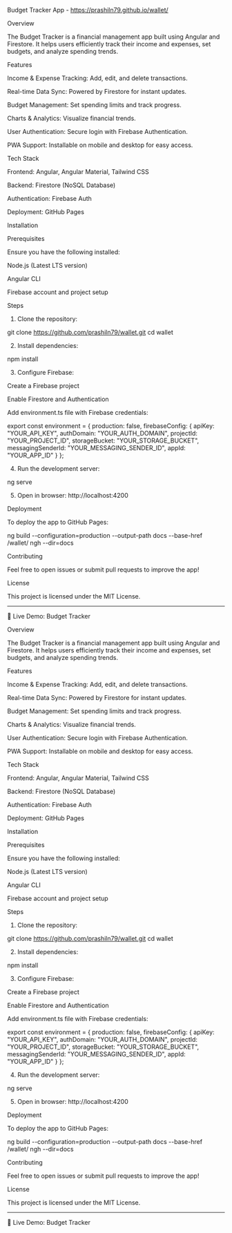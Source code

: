 Budget Tracker App - https://prashiln79.github.io/wallet/



Overview

The Budget Tracker is a financial management app built using Angular and Firestore. It helps users efficiently track their income and expenses, set budgets, and analyze spending trends.

Features

Income & Expense Tracking: Add, edit, and delete transactions.

Real-time Data Sync: Powered by Firestore for instant updates.

Budget Management: Set spending limits and track progress.

Charts & Analytics: Visualize financial trends.

User Authentication: Secure login with Firebase Authentication.

PWA Support: Installable on mobile and desktop for easy access.


Tech Stack

Frontend: Angular, Angular Material, Tailwind CSS

Backend: Firestore (NoSQL Database)

Authentication: Firebase Auth

Deployment: GitHub Pages


Installation

Prerequisites

Ensure you have the following installed:

Node.js (Latest LTS version)

Angular CLI

Firebase account and project setup


Steps

1. Clone the repository:

git clone https://github.com/prashiln79/wallet.git
cd wallet


2. Install dependencies:

npm install


3. Configure Firebase:

Create a Firebase project

Enable Firestore and Authentication

Add environment.ts file with Firebase credentials:

export const environment = {
  production: false,
  firebaseConfig: {
    apiKey: "YOUR_API_KEY",
    authDomain: "YOUR_AUTH_DOMAIN",
    projectId: "YOUR_PROJECT_ID",
    storageBucket: "YOUR_STORAGE_BUCKET",
    messagingSenderId: "YOUR_MESSAGING_SENDER_ID",
    appId: "YOUR_APP_ID"
  }
};



4. Run the development server:

ng serve


5. Open in browser: http://localhost:4200



Deployment

To deploy the app to GitHub Pages:

ng build --configuration=production --output-path docs --base-href /wallet/
ngh --dir=docs

Contributing

Feel free to open issues or submit pull requests to improve the app!

License

This project is licensed under the MIT License.


---

🔗 Live Demo: Budget Tracker





Overview

The Budget Tracker is a financial management app built using Angular and Firestore. It helps users efficiently track their income and expenses, set budgets, and analyze spending trends.

Features

Income & Expense Tracking: Add, edit, and delete transactions.

Real-time Data Sync: Powered by Firestore for instant updates.

Budget Management: Set spending limits and track progress.

Charts & Analytics: Visualize financial trends.

User Authentication: Secure login with Firebase Authentication.

PWA Support: Installable on mobile and desktop for easy access.


Tech Stack

Frontend: Angular, Angular Material, Tailwind CSS

Backend: Firestore (NoSQL Database)

Authentication: Firebase Auth

Deployment: GitHub Pages


Installation

Prerequisites

Ensure you have the following installed:

Node.js (Latest LTS version)

Angular CLI

Firebase account and project setup


Steps

1. Clone the repository:

git clone https://github.com/prashiln79/wallet.git
cd wallet


2. Install dependencies:

npm install


3. Configure Firebase:

Create a Firebase project

Enable Firestore and Authentication

Add environment.ts file with Firebase credentials:

export const environment = {
  production: false,
  firebaseConfig: {
    apiKey: "YOUR_API_KEY",
    authDomain: "YOUR_AUTH_DOMAIN",
    projectId: "YOUR_PROJECT_ID",
    storageBucket: "YOUR_STORAGE_BUCKET",
    messagingSenderId: "YOUR_MESSAGING_SENDER_ID",
    appId: "YOUR_APP_ID"
  }
};



4. Run the development server:

ng serve


5. Open in browser: http://localhost:4200



Deployment

To deploy the app to GitHub Pages:

ng build --configuration=production --output-path docs --base-href /wallet/
ngh --dir=docs

Contributing

Feel free to open issues or submit pull requests to improve the app!

License

This project is licensed under the MIT License.


---

🔗 Live Demo: Budget Tracker

